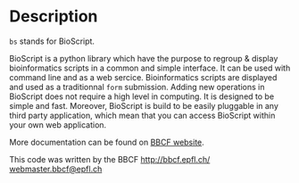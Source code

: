 Description
====================
`bs` stands for BioScript.

BioScript is a python library which have the purpose to regroup & display bioinformatics scripts
in a common and simple interface. It can be used with command line and as a web sercice. Bioinformatics scripts
are displayed and used as a traditionnal `form` submission.
Adding new operations in BioScript does not require a high level in computing. It is designed to be
simple and fast.
Moreover, BioScript is build to be easily pluggable in any third party application,
which mean that you can access BioScript within your own web application.


More documentation can be found on [BBCF website](http://bbcf.epfl.ch/bs/).


 This code was written by the BBCF
 http://bbcf.epfl.ch/              
 webmaster.bbcf@epfl.ch            

